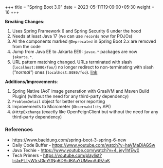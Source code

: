 +++
title = "Spring Boot 3.0"
date = 2023-05-11T19:09:00+05:30
weight = 16
+++

**Breaking Changes**:
1. Uses Spring Framework 6 and Spring Security 6 under the hood
2. Needs at least Java 17 (we can use `records` now for POJOs)
3. All the components marked `@Deprecated` in Spring Boot 2.x are removed from the code
4. Jump from Java EE to Jakarta EE9: `javax.*` packages are now `jakarta.*`.
5. URL pattern matching changed. URLs terminated with slash (`localhost:8080/foo/`) no longer redirect to non-terminating with slash (_"normal"_) ones (`localhost:8080/foo`). [link](/spring-boot/rest/#slash-terminated-urls-in-spring-boot-30)

**Additions/Improvements**:
1. Spring Native (AoT image generation with GraalVM and Maven Build Plugin) (without the need for any third-party dependency)
2. `ProblemDetail` object for better error reporting
3. Improvements to Micrometer (`Observability` API)
4. `@HttpExchange` (exactly like OpenFeignClient but without the need for any third-party dependency)

### References
- https://www.baeldung.com/spring-boot-3-spring-6-new
- Daily Code Buffer - https://www.youtube.com/watch?v=haVMaDiAGSw
- Java Techie - https://www.youtube.com/watch?v=4_jey1hfEw0
- Tech Primers - https://youtube.com/playlist?list=PLTyWtrsGknYfNg6DSidBAaYUMwpAd9ZqK